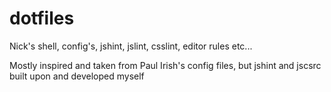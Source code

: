 # dotfiles
Nick's shell, config's, jshint, jslint, csslint, editor rules etc...

Mostly inspired and taken from Paul Irish's config files, but jshint and jscsrc built upon and developed myself
